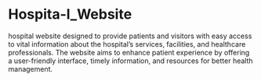 # Hospita-l_Website
 hospital website designed to provide patients and visitors with easy access to vital information about the hospital’s services, facilities, and healthcare professionals. The website aims to enhance patient experience by offering a user-friendly interface, timely information, and resources for better health management.
